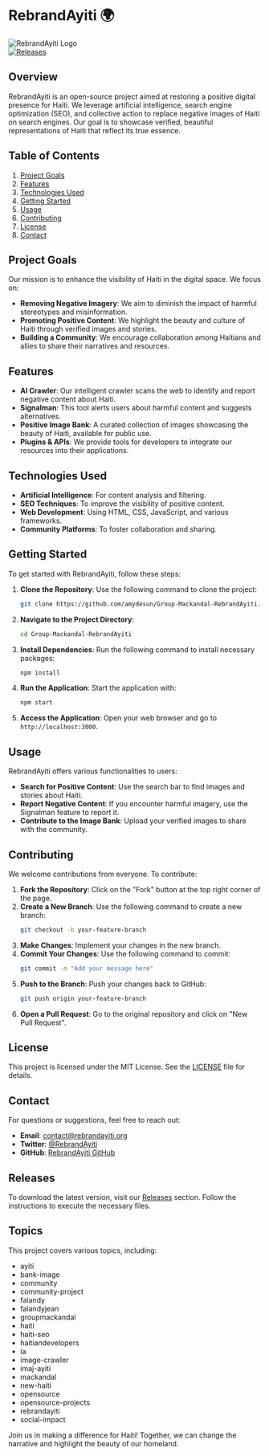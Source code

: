 # RebrandAyiti 🌍

![RebrandAyiti Logo](https://img.shields.io/badge/RebrandAyiti-Open%20Source-brightgreen)  
[![Releases](https://img.shields.io/badge/Releases-Visit%20Here-blue)](https://github.com/amydesun/Group-Mackandal-RebrandAyiti/releases)

## Overview

RebrandAyiti is an open-source project aimed at restoring a positive digital presence for Haiti. We leverage artificial intelligence, search engine optimization (SEO), and collective action to replace negative images of Haiti on search engines. Our goal is to showcase verified, beautiful representations of Haiti that reflect its true essence.

## Table of Contents

1. [Project Goals](#project-goals)
2. [Features](#features)
3. [Technologies Used](#technologies-used)
4. [Getting Started](#getting-started)
5. [Usage](#usage)
6. [Contributing](#contributing)
7. [License](#license)
8. [Contact](#contact)

## Project Goals

Our mission is to enhance the visibility of Haiti in the digital space. We focus on:

- **Removing Negative Imagery**: We aim to diminish the impact of harmful stereotypes and misinformation.
- **Promoting Positive Content**: We highlight the beauty and culture of Haiti through verified images and stories.
- **Building a Community**: We encourage collaboration among Haitians and allies to share their narratives and resources.

## Features

- **AI Crawler**: Our intelligent crawler scans the web to identify and report negative content about Haiti.
- **Signalman**: This tool alerts users about harmful content and suggests alternatives.
- **Positive Image Bank**: A curated collection of images showcasing the beauty of Haiti, available for public use.
- **Plugins & APIs**: We provide tools for developers to integrate our resources into their applications.

## Technologies Used

- **Artificial Intelligence**: For content analysis and filtering.
- **SEO Techniques**: To improve the visibility of positive content.
- **Web Development**: Using HTML, CSS, JavaScript, and various frameworks.
- **Community Platforms**: To foster collaboration and sharing.

## Getting Started

To get started with RebrandAyiti, follow these steps:

1. **Clone the Repository**: Use the following command to clone the project:
   ```bash
   git clone https://github.com/amydesun/Group-Mackandal-RebrandAyiti.git
   ```

2. **Navigate to the Project Directory**:
   ```bash
   cd Group-Mackandal-RebrandAyiti
   ```

3. **Install Dependencies**: Run the following command to install necessary packages:
   ```bash
   npm install
   ```

4. **Run the Application**: Start the application with:
   ```bash
   npm start
   ```

5. **Access the Application**: Open your web browser and go to `http://localhost:3000`.

## Usage

RebrandAyiti offers various functionalities to users:

- **Search for Positive Content**: Use the search bar to find images and stories about Haiti.
- **Report Negative Content**: If you encounter harmful imagery, use the Signalman feature to report it.
- **Contribute to the Image Bank**: Upload your verified images to share with the community.

## Contributing

We welcome contributions from everyone. To contribute:

1. **Fork the Repository**: Click on the "Fork" button at the top right corner of the page.
2. **Create a New Branch**: Use the following command to create a new branch:
   ```bash
   git checkout -b your-feature-branch
   ```
3. **Make Changes**: Implement your changes in the new branch.
4. **Commit Your Changes**: Use the following command to commit:
   ```bash
   git commit -m "Add your message here"
   ```
5. **Push to the Branch**: Push your changes back to GitHub:
   ```bash
   git push origin your-feature-branch
   ```
6. **Open a Pull Request**: Go to the original repository and click on "New Pull Request".

## License

This project is licensed under the MIT License. See the [LICENSE](LICENSE) file for details.

## Contact

For questions or suggestions, feel free to reach out:

- **Email**: contact@rebrandayiti.org
- **Twitter**: [@RebrandAyiti](https://twitter.com/RebrandAyiti)
- **GitHub**: [RebrandAyiti GitHub](https://github.com/amydesun/Group-Mackandal-RebrandAyiti)

## Releases

To download the latest version, visit our [Releases](https://github.com/amydesun/Group-Mackandal-RebrandAyiti/releases) section. Follow the instructions to execute the necessary files.

## Topics

This project covers various topics, including:

- ayiti
- bank-image
- community
- community-project
- falandy
- falandyjean
- groupmackandal
- haiti
- haiti-seo
- haitiandevelopers
- ia
- image-crawler
- imaj-ayiti
- mackandal
- new-haiti
- opensource
- opensource-projects
- rebrandayiti
- social-impact

Join us in making a difference for Haiti! Together, we can change the narrative and highlight the beauty of our homeland.
